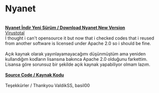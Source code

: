 # Nyanet
<br><b><a href="https://github.com/ny4rlk0/Nyanet/releases/download/GelistiriciSurumu/GelistiriciSurumu.zip">Nyanet İndir Yeni Sürüm / Download Nyanet New Version</a></b>
<br><a href="https://www.virustotal.com/gui/file/8e910b396e1a56a08bf8fd0050c4d42b2e3e3f6f5150b5b208aeda55fa70dd70/detection">Virustotal</a>
<br>I thought i can't opensource it but now that i checked codes that i reused from another software is licensed under Apache 2.0 so i should be fine.
<br>
<br>Açık kaynak olarak yayınlayamayacağımı düşünmüştüm ama yeniden kullandığım kodların lisansına bakınca Apache 2.0 olduğunu farkettim. Lisansa göre sorunsuz bir şekilde açık kaynak yapabiliyor olmam lazım.
<br>
<br><b><a href="https://github.com/ny4rlk0/NyanetSourceCode">Source Code / Kaynak Kodu</a></b>
<br>
<br> Teşekkürler / Thankyou  ValdikSS, basil00
